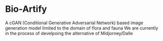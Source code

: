 # Bio-Artify
A cGAN (Conditional Generative Adversarial Network)  based image generation model limited to the domain of flora and fauna 
We are currently in the process of develpoing the alternative of Midjorney/Dalle 
